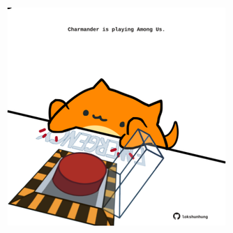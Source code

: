 <!-- built at 30/11/2024, 05:00:44 UTC -->
<p align="center">
  <img width="500" height="500" src="./ReadmeImage.svg">
</p>
